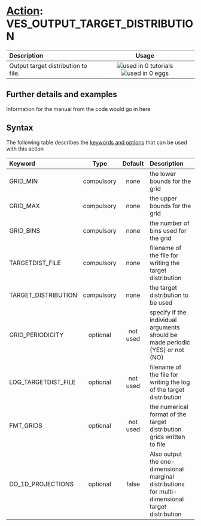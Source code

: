 # [Action](actions.md): VES_OUTPUT_TARGET_DISTRIBUTION

| Description    | Usage |
|:--------|:--------:|
| Output target distribution to file. | ![used in 0 tutorials](https://img.shields.io/badge/tutorials-0-red.svg)![used in 0 eggs](https://img.shields.io/badge/nest-0-red.svg) | 

## Further details and examples 
Information for the manual from the code would go in here 
## Syntax 
The following table describes the [keywords and options](parsing.md) that can be used with this action 

| Keyword | Type | Default | Description |
|:-------|:----:|:-------:|:-----------|
| GRID_MIN | compulsory | none | the lower bounds for the grid |
| GRID_MAX | compulsory | none | the upper bounds for the grid |
| GRID_BINS | compulsory | none | the number of bins used for the grid |
| TARGETDIST_FILE | compulsory | none | filename of the file for writing the target distribution |
| TARGET_DISTRIBUTION | compulsory | none | the target distribution to be used |
| GRID_PERIODICITY | optional | not used | specify if the individual arguments should be made periodic (YES) or not (NO) |
| LOG_TARGETDIST_FILE | optional | not used | filename of the file for writing the log of the target distribution |
| FMT_GRIDS | optional | not used | the numerical format of the target distribution grids written to file |
| DO_1D_PROJECTIONS | optional | false |  Also output the one-dimensional marginal distributions for multi-dimensional target distribution |

